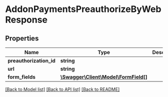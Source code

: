 # AddonPaymentsPreauthorizeByWebResponse

## Properties
Name | Type | Description | Notes
------------ | ------------- | ------------- | -------------
**preauthorization_id** | **string** |  | [optional] 
**url** | **string** |  | [optional] 
**form_fields** | [**\Swagger\Client\Model\FormField[]**](FormField.md) |  | [optional] 

[[Back to Model list]](../README.md#documentation-for-models) [[Back to API list]](../README.md#documentation-for-api-endpoints) [[Back to README]](../README.md)


